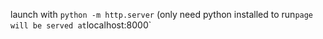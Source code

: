 launch with `python -m http.server` (only need python installed to run`
page will be served at `localhost:8000`
